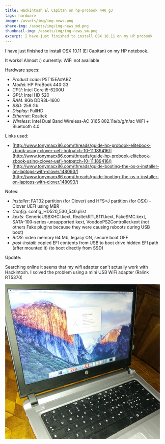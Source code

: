 ```yaml
---
title: Hackintosh El Capitan on hp-probook 440 g3
tags: hardware
image: /assets/img/img-news.png
share-img: /assets/img/img-news_md.png
thumbnail-img: /assets/img/img-news_sm.png
excerpt: I have just finished to install OSX 10.11 on my HP probook
---
```


I have just finished to install OSX 10.11 (El Capitan) on my HP notebook.

It works! Almost :) currently: WiFi not available

Hardware specs:

+ _Product code_: P5T15EA#ABZ
+ _Model_: HP ProBook 440 G3
+ _CPU_: Intel Core i5-6200U
+ _GPU_: Intel HD 520
+ _RAM_: 8Gb DDR3L-1600
+ _SSD_: 256 Gb
+ _Display_: FullHD
+ _Ethernet_: Realtek
+ _Wireless_: Intel Dual Band Wireless-AC 3165 802.11a/b/g/n/ac WiFi + Bluetooth 4.0

Links used:

+ [http://www.tonymacx86.com/threads/guide-hp-probook-elitebook-zbook-using-clover-uefi-hotpatch-10-11.189416/](http://www.tonymacx86.com/threads/guide-hp-probook-elitebook-zbook-using-clover-uefi-hotpatch-10-11.189416/)
+ [http://www.tonymacx86.com/threads/guide-booting-the-os-x-installer-on-laptops-with-clover.148093/](http://www.tonymacx86.com/threads/guide-booting-the-os-x-installer-on-laptops-with-clover.148093/)

Notes:

+ _Installer_: FAT32 partition (for Clover) and HFS+J partition (for OSX) - Clover UEFI using MBR
+ _Config_: config_HD520_530_540.plist
+ _kexts_: GenericUSBXHCI.kext, RealtekRTL8111.kext, FakeSMC.kext, SATA-100-series-unsupported.kext, VoodooPS2Controller.kext (not others Fake plugins because they were causing reboots during USB boot)
+ _BIOS_: video memory 64 Mb, legacy ON, secure boot OFF
+ _post-install_: copied EFI contents from USB to boot drive hidden EFI path (after mounted it) (to boot directly from SSD)

Update:

Searching online it seems that my wifi adapter can't actually work with Hackintosh. I solved the problem using a mini USB WiFi adapter (Ralink RT5370)

![screenshot](/assets/img/screenshot-hackintosh-el-capitan-on-hp-probook-440-g3.jpg)
